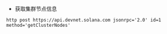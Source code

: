 - 获取集群节点信息
```shell
http post https://api.devnet.solana.com jsonrpc='2.0' id=1 method='getClusterNodes'
```
  
